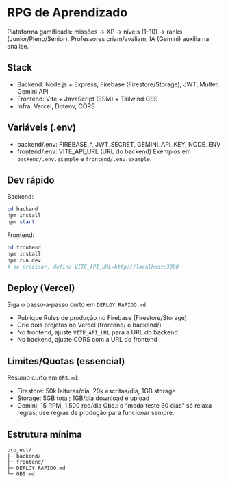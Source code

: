 # RPG de Aprendizado

Plataforma gamificada: missões → XP → níveis (1–10) → ranks (Junior/Pleno/Senior). Professores criam/avaliam; IA (Gemini) auxilia na análise.

## Stack
- Backend: Node.js + Express, Firebase (Firestore/Storage), JWT, Multer, Gemini API
- Frontend: Vite + JavaScript (ESM) + Tailwind CSS
- Infra: Vercel, Dotenv, CORS

## Variáveis (.env)
- backend/.env: FIREBASE_*, JWT_SECRET, GEMINI_API_KEY, NODE_ENV
- frontend/.env: VITE_API_URL (URL do backend)
Exemplos em `backend/.env.example` e `frontend/.env.example`.

## Dev rápido
Backend:
```powershell
cd backend
npm install
npm start
```

Frontend:
```powershell
cd frontend
npm install
npm run dev
# se precisar, defina VITE_API_URL=http://localhost:3000
```

## Deploy (Vercel)
Siga o passo‑a‑passo curto em `DEPLOY_RAPIDO.md`.
- Publique Rules de produção no Firebase (Firestore/Storage)
- Crie dois projetos no Vercel (frontend/ e backend/)
- No frontend, ajuste `VITE_API_URL` para a URL do backend
- No backend, ajuste CORS com a URL do frontend

## Limites/Quotas (essencial)
Resumo curto em `OBS.md`:
- Firestore: 50k leituras/dia, 20k escritas/dia, 1GB storage
- Storage: 5GB total; 1GB/dia download e upload
- Gemini: 15 RPM, 1.500 req/dia
Obs.: o “modo teste 30 dias” só relaxa regras; use regras de produção para funcionar sempre.

## Estrutura mínima
```
project/
├─ backend/
├─ frontend/
├─ DEPLOY_RAPIDO.md
└─ OBS.md
```